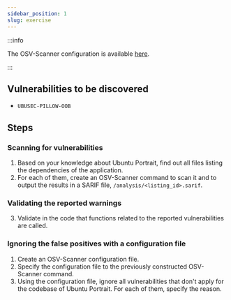 ```yaml
---
sidebar_position: 1
slug: exercise
---
```


:::info

The OSV-Scanner configuration is available [here](https://google.github.io/osv-scanner/).

:::


## Vulnerabilities to be discovered

- `UBUSEC-PILLOW-OOB`

## Steps

### Scanning for vulnerabilities

1. Based on your knowledge about Ubuntu Portrait, find out all files listing the dependencies of the application.
2. For each of them, create an OSV-Scanner command to scan it and to output the results in a SARIF file, `/analysis/<listing_id>.sarif`.

### Validating the reported warnings

3. Validate in the code that functions related to the reported vulnerabilities are called.

### Ignoring the false positives with a configuration file

1. Create an OSV-Scanner configuration file.
2. Specify the configuration file to the previously constructed OSV-Scanner command.
3. Using the configuration file, ignore all vulnerabilities that don't apply for the codebase of Ubuntu Portrait. For each of them, specify the reason.
